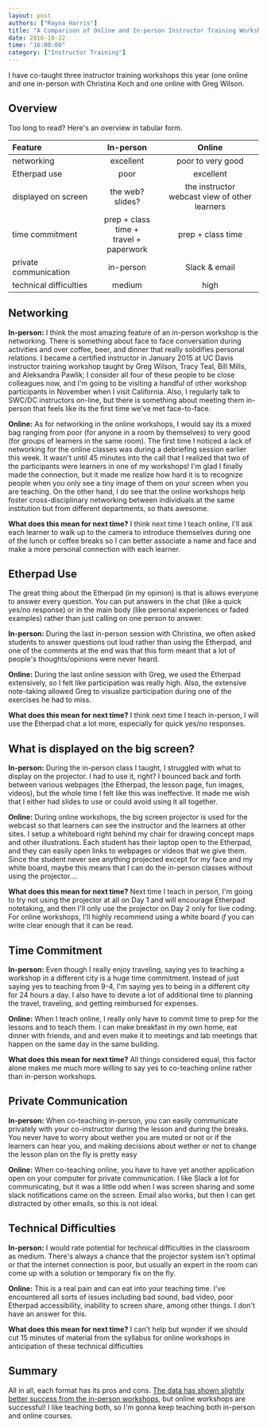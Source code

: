 ```yaml
---
layout: post
authors: ["Rayna Harris"]
title: "A Comparison of Online and In-person Instructor Training Workshops"
date: 2016-10-22
time: "16:00:00"
category: ["Instructor Training"]
---
```


I have co-taught three instructor training workshops this year (one online and one in-person with Christina Koch and one online with Greg Wilson. 

## Overview
Too long to read? Here's an overview in tabular form. 

| Feature | In-person | Online |
| :--- | :---: | :---: |  
networking | excellent | poor to very good | 
Etherpad use | poor | excellent |
displayed on screen | the web? slides? | the instructor <br> webcast view of other learners|
time commitment | prep + class time + <br> travel + paperwork | prep + class time | 
private communication | in-person | Slack & email |
technical difficulties | medium | high |


## Networking 
**In-person:** I think the most amazing feature of an in-person workshop is the networking. There is something about face to face conversation during activities and over coffee, beer, and  dinner that really solidifies personal relations. I became a certified instructor in January 2015 at UC Davis instructor training workshop taught by Greg Wilson, Tracy Teal, Bill Mills, and Aleksandra Pawlik; I consider all four of these people to be close colleagues now, and I'm going to be visiting a handful of other workshop participants in November when I visit California. Also, I regularly talk to SWC/DC instructors on-line, but there is something about meeting them in-person that feels like its the first time we've met face-to-face. 

**Online:** As for networking in the online workshops, I would say its a mixed bag ranging from poor (for anyone in a room by themselves) to very good (for groups of learners in the same room). The first time I noticed a lack of networking for the online classes was during a debriefing session earlier this week. It wasn't until 45 minutes into the call that I realized that two of the participants were learners in one of my workshops! I'm glad I finally made the connection, but it made me realize how hard it is to recognize people when you only see a tiny image of them on your screen when you are teaching. On the other hand, I do see that the online workshops help foster cross-disciplinary networking between individuals at the same institution but from different departments, so thats awesome. 

**What does this mean for next time?** I think next time I teach online, I'll ask each learner to walk up to the camera to introduce themselves during one of the lunch or coffee breaks so I can better associate a name and face and make a more personal connection with each learner. 

## Etherpad Use
The great thing about the Etherpad (in my opinion) is that is allows everyone to answer every question. You can put answers in the chat (like a quick yes/no response) or in the main body (like personal experiences or faded examples) rather than just calling on one person to answer. 

**In-person:** During the last in-person session with Christina, we often asked students to answer questions out loud rather than using the Etherpad, and one of the comments at the end was that this form meant that a lot of people's thoughts/opinions were never heard. 

**Online:** During the last online session with Greg, we used the Etherpad extensively, so I felt like participation was really high. Also, the extensive note-taking allowed Greg to visualize participation during one of the exercises he had to miss. 

**What does this mean for next time?** I think next time I teach in-person, I will use the Etherpad chat a lot more, especially for quick yes/no responses.

## What is displayed on the big screen?

**In-person:** During the in-person class I taught, I struggled with what to display on the projector. I had to use it, right? I bounced back and forth between various webpages (the Etherpad, the lesson page, fun images, videos), but the whole time I felt like this was ineffective. It made me wish that I either had slides to use or could avoid using it all together.

**Online:** During  online workshops, the big screen projector is used for the webcast so that learners can see the instructor and the learners at other sites. I setup a whiteboard right behind my chair for drawing concept maps and other illustrations. Each student has their laptop open to the Etherpad, and they can easily open links to webpages or videos that we give them. Since the student never see anything projected except for my face and my white board, maybe this means that I can do the in-person classes without using the projector....

**What does this mean for next time?** Next time I teach in person, I'm going to try not using the projector at all on Day 1 and will encourage Etherpad notetaking, and then I'll only use the projector on Day 2 only for live coding. For online workshops, I'll highly recommend using a white board *if* you can write clear enough that it can be read. 

## Time Commitment
**In-person:** Even though I really enjoy traveling, saying yes to teaching a workshop in a different city is a huge time commitment. Instead of just saying yes to teaching from 9-4, I'm saying yes to being in a different city for 24 hours a day. I also have to devote a lot of additional time to planning the travel, traveling, and getting reimbursed for expenses.  

**Online:** When I teach online, I really only have to commit time to prep for the lessons and to teach them. I can make breakfast in my own home, eat dinner with friends, and and even make it to meetings and lab meetings that happen on the same day in the same building. 

**What does this mean for next time?** All things considered equal, this factor alone makes me much more willing to say yes to co-teaching online rather than in-person workshops.

## Private Communication
**In-person:** When co-teaching in-person, you can easily communicate privately with your co-instructor during the lesson and during the breaks. You never have to worry about wether you are muted or not or if the learners can hear you, and making decisions about wether or not to change the lesson plan on the fly is pretty easy 

**Online:** When co-teaching online, you have to have yet another application open on your computer for private communication. I like Slack a lot for communicating, but it was a little odd when I was screen sharing and some slack notifications came on the screen. Email also works, but then I can get distracted by other emails, so this is not ideal. 

## Technical Difficulties
**In-person:** I would rate potential for technical difficulties in the classroom as medium. There's always a chance that the projector system isn't optimal or that the internet connection is poor, but usually an expert in the room can come up with a solution or temporary fix on the fly. 

**Online:** This is a real pain and can eat into your teaching time. I've encountered all sorts of issues including bad sound, bad video, poor Etherpad accessibility, inability to screen share, among other things. I don't have an answer for this. 

**What does this mean for next time?**  I can't help but wonder if we should cut 15 minutes of material from the syllabus for online workshops in anticipation of these technical difficulties

## Summary
All in all, each format has its pros and cons. [The data has shown slightly better success from the in-person workshops](http://www.datacarpentry.org/blog/instructor-metrics/), but online workshops are successful!  I like teaching both, so I'm gonna keep teaching both in-person and online courses. 
